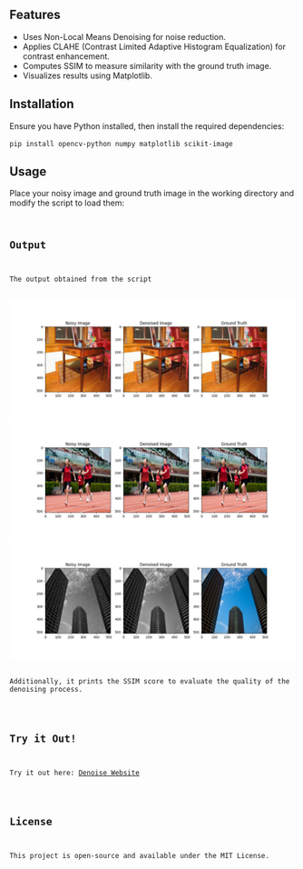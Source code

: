 <h2>Features</h2>
<ul>
    <li>Uses Non-Local Means Denoising for noise reduction.</li>
    <li>Applies CLAHE (Contrast Limited Adaptive Histogram Equalization) for contrast enhancement.</li>
    <li>Computes SSIM to measure similarity with the ground truth image.</li>
    <li>Visualizes results using Matplotlib.</li>
</ul>

<h2>Installation</h2>
<p>Ensure you have Python installed, then install the required dependencies:</p>
<pre><code>pip install opencv-python numpy matplotlib scikit-image</code></pre>

<h2>Usage</h2>
<p>Place your noisy image and ground truth image in the working directory and modify the script to load them:</p>
<pre><code>
<h2>Output</h2>
<p>The output obtained from the script</p>
<img src="https://github.com/ShivanshSingh109/image-denoising-ssim/blob/8869c9b93e7c171f1754bc6a7580200357d58363/OutputImages/1.png" alt="1">
<img src="./OutputImages/2.png" alt="2">
<img src="OutputImages/3.png" alt="3">

<p>Additionally, it prints the SSIM score to evaluate the quality of the denoising process.</p>

<h2>Try it Out!</h2>
<p>Try it out here: <a href="https://shivanshsingh.pythonanywhere.com/">Denoise Website</a></p>

<h2>License</h2>
<p>This project is open-source and available under the MIT License.</p>
